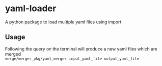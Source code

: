 # yaml-loader
A python package to load multiple yaml files using import

## Usage
Following the query on the terminal will produce a new yaml files which are merged<br>
`merge/merger_pkg/yaml_merger input_yaml_file output_yaml_file`

